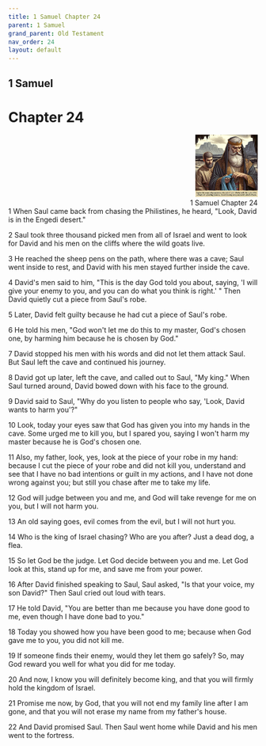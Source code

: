 ```yaml
---
title: 1 Samuel Chapter 24
parent: 1 Samuel
grand_parent: Old Testament
nav_order: 24
layout: default
---
```


## 1 Samuel

# Chapter 24

<div style="clear: both; text-align: right;">
    <img src="/assets/Image/1 Samuel/500/24.jpg" alt="1 Samuel Chapter 24" class="chapter-image" style="max-width: 25%; height: auto;"/>
    <figcaption style="font-size: 14px;">1 Samuel Chapter 24</figcaption>
</div>
1 When Saul came back from chasing the Philistines, he heard, "Look, David is in the Engedi desert."

2 Saul took three thousand picked men from all of Israel and went to look for David and his men on the cliffs where the wild goats live.

3 He reached the sheep pens on the path, where there was a cave; Saul went inside to rest, and David with his men stayed further inside the cave.

4 David's men said to him, "This is the day God told you about, saying, 'I will give your enemy to you, and you can do what you think is right.' " Then David quietly cut a piece from Saul's robe.

5 Later, David felt guilty because he had cut a piece of Saul's robe.

6 He told his men, "God won't let me do this to my master, God's chosen one, by harming him because he is chosen by God."

7 David stopped his men with his words and did not let them attack Saul. But Saul left the cave and continued his journey.

8 David got up later, left the cave, and called out to Saul, "My king." When Saul turned around, David bowed down with his face to the ground.

9 David said to Saul, "Why do you listen to people who say, 'Look, David wants to harm you'?"

10 Look, today your eyes saw that God has given you into my hands in the cave. Some urged me to kill you, but I spared you, saying I won't harm my master because he is God's chosen one.

11 Also, my father, look, yes, look at the piece of your robe in my hand: because I cut the piece of your robe and did not kill you, understand and see that I have no bad intentions or guilt in my actions, and I have not done wrong against you; but still you chase after me to take my life.

12 God will judge between you and me, and God will take revenge for me on you, but I will not harm you.

13 An old saying goes, evil comes from the evil, but I will not hurt you.

14 Who is the king of Israel chasing? Who are you after? Just a dead dog, a flea.

15 So let God be the judge. Let God decide between you and me. Let God look at this, stand up for me, and save me from your power.

16 After David finished speaking to Saul, Saul asked, "Is that your voice, my son David?" Then Saul cried out loud with tears.

17 He told David, "You are better than me because you have done good to me, even though I have done bad to you."

18 Today you showed how you have been good to me; because when God gave me to you, you did not kill me.

19 If someone finds their enemy, would they let them go safely? So, may God reward you well for what you did for me today.

20 And now, I know you will definitely become king, and that you will firmly hold the kingdom of Israel.

21 Promise me now, by God, that you will not end my family line after I am gone, and that you will not erase my name from my father's house.

22 And David promised Saul. Then Saul went home while David and his men went to the fortress.


